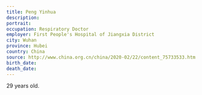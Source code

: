 ```yaml
---
title: Peng Yinhua
description: 
portrait: 
occupation: Respiratory Doctor
employer: First People's Hospital of Jiangxia District
city: Wuhan
province: Hubei
country: China
source: http://www.china.org.cn/china/2020-02/22/content_75733533.htm
birth_date: 
death_date: 
---
```


29 years old.